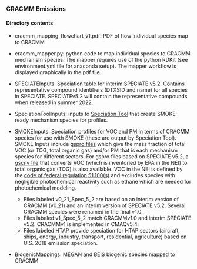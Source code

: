 ### CRACMM Emissions

#### Directory contents

- cracmm_mapping_flowchart_v1.pdf: PDF of how individual species map to CRACMM

- cracmm_mapper.py: python code to map individual species to CRACMM mechanism species. The mapper requires use of the python RDKit (see environment.yml file for anaconda setup). The mapper workflow is displayed graphically in the pdf file. 

- SPECIATEInputs: Speciation table for interim SPECIATE v5.2. Contains representative compound identifiers (DTXSID and name) for all species in SPECIATE. SPECIATEv5.2 will contain the representative compounds when released in summer 2022.

- SpeciationToolInputs: inputs to [Speciation Tool](https://github.com/CMASCenter/Speciation-Tool) that create SMOKE-ready mechanism species for profiles.

- SMOKEInputs: Speciation profiles for VOC and PM in terms of CRACMM species for use with SMOKE (these are output by Speciation Tool). SMOKE Inputs include [gspro files](https://www.cmascenter.org/smoke/documentation/2.1/html/ch08s05s02.html) which give the mass fraction of total VOC (or TOG, total organic gas) and/or PM that is each mechanism species for different sectors. 
  For gspro files based on SPECIATE v5.2, a [gscnv file](https://www.cmascenter.org/smoke/documentation/2.1/html/ch08s05.html#sect_input_gscnv) that converts VOC (which is inventoried by EPA in the NEI) to total organic gas (TOG) is also available. VOC in the NEI is defined by the [code of federal regulation 51.100(s)](https://www.govinfo.gov/content/pkg/CFR-2019-title40-vol2/xml/CFR-2019-title40-vol2-part51.xml#seqnum51.100) and excludes species with negligible photochemical reactivity such as ethane which are needed for photochemical modeling.
  - Files labeled v0_21_Spec_5_2 are based on an interim version of CRACMM (v0.21) and an interim version of SPECIATE v5.2. Several CRACMM species were renamed in the final v1.0.
  - Files labeled v1_Spec_5_2 match CRACMMv1.0 and interim SPECIATE v5.2. CRACMMv1 is implemented in CMAQv5.4.
  - Files labeled HTAP provide speciation for HTAP sectors (aircraft, ships, energy, industry, transport, residential, agriculture) based on U.S. 2018 emission speciation.

- BiogenicMappings: MEGAN and BEIS biogenic species mapped to CRACMM
